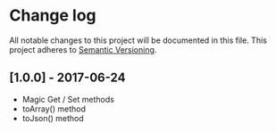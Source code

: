 # Change log

All notable changes to this project will be documented in this file.
This project adheres to [Semantic Versioning](http://semver.org/).

## [1.0.0] - 2017-06-24

* Magic Get / Set methods
* toArray() method
* toJson() method